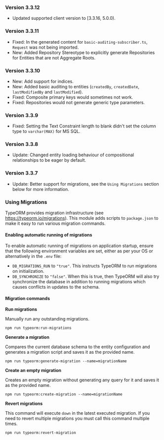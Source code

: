 ### Version 3.3.12

- Updated supported client version to [3.3.16, 5.0.0).

### Version 3.3.11

- Fixed: In the generated content for `basic-auditing-subscriber.ts`, `Request` was not being imported.
- New: Added Repository Stereotype to explicitly generate Repositories for Entities that are not Aggregate Roots.

### Version 3.3.10

- New: Add support for indices.
- New: Added basic auditing to entities (`createdBy`, `createdDate`, `lastModifiedBy` and `lastModified`).
- Fixed: Composite primary keys would sometimes not work.
- Fixed: Repositories would not generate generic type parameters.

### Version 3.3.9

- Fixed: Setting the Text Constraint length to blank didn't set the column type to `varchar(MAX)` for MS SQL.

### Version 3.3.8

- Update: Changed entity loading behaviour of compositional relationships to be eager by default.

### Version 3.3.7

- Update: Better support for migrations, see the `Using Migrations` section below for more information.

### Using Migrations

TypeORM provides migration infrastructure (see https://typeorm.io/migrations). This module adds scripts to `package.json` to make it easy to run various migration commands.

#### Enabling automatic running of migrations

To enable automatic running of migrations on application startup, ensure that the following environment variables are set, either as per your OS or alternatively in the `.env` file:

- `DB_MIGRATIONS_RUN` to `"true"`. This instructs TypeORM to run migrations on initialization.
- `DB_SYNCHRONIZE` to `"false"`. When this is true, then TypeORM will also try synchronize the database in addition to running migrations which causes conflicts in updates to the schema.

#### Migration commands

**Run migrations**

Manually run any outstanding migrations.

```
npm run typeorm:run-migrations
```

**Generate a migration**

Compares the current database schema to the entity configuration and generates a migration script and saves it as the provided name.

```
npm run typeorm:generate-migration --name=migrationName
```

**Create an empty migration**

Creates an empty migration without generating any query for it and saves it as the provided name.

```
npm run typeorm:create-migration --name=migrationName
```

**Revert migrations**

This command will execute `down` in the latest executed migration. If you need to revert multiple migrations you must call this command multiple times.

```
npm run typeorm:revert-migration
```
